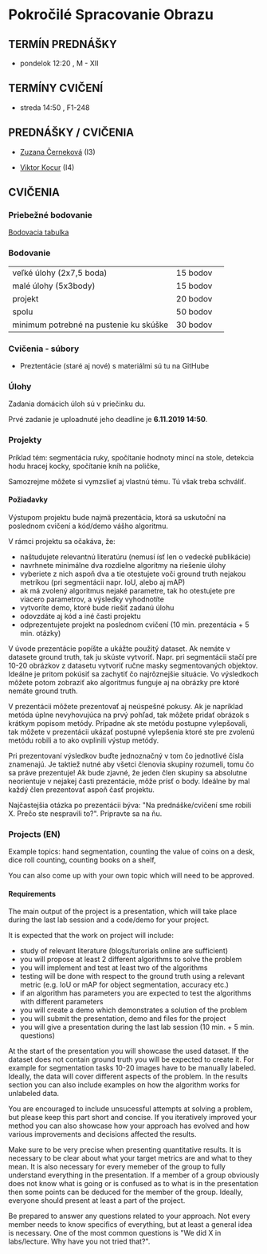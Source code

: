 # Pokročilé Spracovanie Obrazu

## TERMÍN PREDNÁŠKY

* pondelok 12:20 , M - XII

## TERMÍNY CVIČENÍ

* streda 14:50 , F1-248


## PREDNÁŠKY / CVIČENIA

* [Zuzana Černeková](http://sccg.sk/~cernekova/lectures.html) (I3)

* [Viktor Kocur](https://dai.fmph.uniba.sk/w/Viktor_Kocur/sk) (I4)



## CVIČENIA
### Priebežné bodovanie

[Bodovacia tabulka](https://docs.google.com/spreadsheets/d/1HX8snZt7RKt2jL3FsLWYoQ04Q5D9IaF4c6Os51pv2eE/edit?usp=sharing)

### Bodovanie
| | | |
|-|-|-|
| veľké úlohy (2x7,5 boda) | 15 bodov |
| malé úlohy (5x3body) | 15 bodov |
| projekt | 20 bodov |
| spolu | 50 bodov |
| minimum potrebné na pustenie ku skúške | 30 bodov |


### Cvičenia - súbory

* Preztentácie (staré aj nové) s materiálmi sú tu na GitHube 

### Úlohy

Zadania domácich úloh sú v priečinku du.

Prvé zadanie je uploadnuté jeho deadline je **6.11.2019 14:50**.

### Projekty

Príklad tém: segmentácia ruky, spočítanie hodnoty mincí na stole, detekcia hodu hracej kocky, spočítanie kníh na poličke,

Samozrejme môžete si vymzslieť aj vlastnú tému. Tú však treba schváliť.

#### Požiadavky

Výstupom projektu bude najmä prezentácia, ktorá sa uskutoční na poslednom cvičení a kód/demo vášho algoritmu. 

V rámci projektu sa očakáva, že:
* naštudujete relevantnú literatúru (nemusí ísť len o vedecké publikácie)
* navrhnete minimálne dva rozdielne algoritmy na riešenie úlohy
* vyberiete z nich aspoň dva a tie otestujete voči ground truth nejakou metrikou (pri segmentácii napr. IoU, alebo aj mAP)
* ak má zvolený algoritmus nejaké parametre, tak ho otestujete pre viacero parametrov, a výsledky vyhodnotíte
* vytvoríte demo, ktoré bude riešiť zadanú úlohu
* odovzdáte aj kód a iné časti projektu
* odprezentujete projekt na poslednom cvičení (10 min. prezentácia + 5 min. otázky)

V úvode prezentácie popíšte a ukážte použitý dataset. Ak nemáte v datasete ground truth, tak ju skúste vytvoriť. Napr. pri segmentácii stačí pre 10-20 obrázkov z datasetu vytvoriť ručne masky segmentovaných objektov. Ideálne je pritom pokúsiť sa zachytiť čo najrôznejšie situácie. Vo výsledkoch môžete potom zobraziť ako algoritmus funguje aj na obrázky pre ktoré nemáte ground truth. 

V prezentácii môžete prezentovať aj neúspešné pokusy. Ak je napríklad metóda úplne nevyhovujúca na prvý pohľad, tak môžete pridať obrázok s krátkym popisom metódy. Prípadne ak ste metódu postupne vylepšovali, tak môžete v prezentácii ukázať postupné vylepšenia ktoré ste pre zvolenú metódu robili a to ako ovplinili výstup metódy.

Pri prezentovaní výsledkov buďte jednoznačný v tom čo jednotlivé čísla znamenajú. Je taktiež nutné aby všetci členovia skupiny rozumeli, tomu čo sa práve prezentuje! Ak bude zjavné, že jeden člen skupiny sa absolutne neorientuje v nejakej časti prezentácie, môže prísť o body. Ideálne by mal každý člen prezentovať aspoň časť projektu.

Najčastejšia otázka po prezentácii býva: "Na prednáške/cvičení sme robili X. Prečo ste nespravili to?". Pripravte sa na ňu.


### Projects (EN)

Example topics: hand segmentation, counting the value of coins on a desk, dice roll counting, counting books on a shelf,

You can also come up with your own topic which will need to be approved.

#### Requirements

The main output of the project is a presentation, which will take place during the last lab session and a code/demo for your project.

It is expected that the work on project will include:
* study of relevant literature (blogs/turorials online are sufficient)
* you will propose at least 2 different algorithms to solve the problem
* you will implement and test at least two of the algorithms
* testing will be done with respect to the ground truth using a relevant metric (e.g. IoU or mAP for object segmentation, accuracy etc.)
* if an algorithm has parameters you are expected to test the algorithms with different parameters
* you will create a demo which demonstrates a solution of the problem
* you will submit the presentation, demo and files for the project
* you will give a presentation during the last lab session (10 min. + 5 min. questions)

At the start of the presentation you will showcase the used dataset. If the dataset does not contain ground truth you will be expected to create it. For example for segmentation tasks 10-20 images have to be manually labeled. Ideally, the data will cover different aspects of the problem. In the results section you can also include examples on how the algorithm works for unlabeled data.

You are encouraged to include unsucessful attempts at solving a problem, but please keep this part short and concise. If you iteratively improved your method you can also showcase how your approach has evolved and how various improvements and decisions affected the results.

Make sure to be very precise when presenting quantitative results. It is necessary to be clear about what your target metrics are and what to they mean. It is also necessary for every memeber of the group to fully understand everything in the presentation. If a member of a group obviously does not know what is going or is confused as to what is in the presentation then some points can be deduced for the member of the group. Ideally, everyone should present at least a part of the project.

Be prepared to answer any questions related to your approach. Not every member needs to know specifics of everything, but at least a general idea is necessary. One of the most common questions is "We did X in labs/lecture. Why have you not tried that?".
